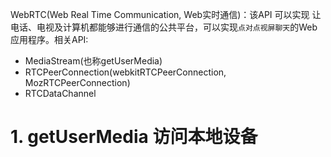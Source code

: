 WebRTC(Web Real Time Communication, Web实时通信)：该API 可以实现 让电话、电视及计算机都能够进行通信的公共平台，可以实现`点对点视屏聊天`的Web应用程序。相关API: <br>
- MediaStream(也称getUserMedia)
- RTCPeerConnection(webkitRTCPeerConnection, MozRTCPeerConnection)
- RTCDataChannel

# 1. getUserMedia 访问本地设备
